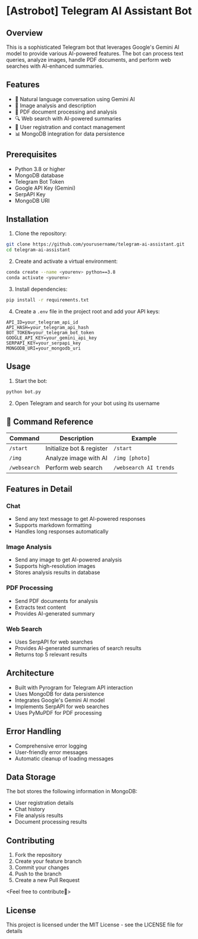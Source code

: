 # [Astrobot] Telegram AI Assistant Bot

## Overview
This is a sophisticated Telegram bot that leverages Google's Gemini AI model to provide various AI-powered features. The bot can process text queries, analyze images, handle PDF documents, and perform web searches with AI-enhanced summaries.

## Features
- 🤖 Natural language conversation using Gemini AI
- 📸 Image analysis and description
- 📄 PDF document processing and analysis
- 🔍 Web search with AI-powered summaries
- 👤 User registration and contact management
- 📊 MongoDB integration for data persistence

## Prerequisites
- Python 3.8 or higher
- MongoDB database
- Telegram Bot Token
- Google API Key (Gemini)
- SerpAPI Key
- MongoDB URI

## Installation

1. Clone the repository:
```bash
git clone https://github.com/yourusername/telegram-ai-assistant.git
cd telegram-ai-assistant
```

2. Create and activate a virtual environment:
```bash
conda create --name <yourenv> python==3.8
conda activate <yourenv>
```

3. Install dependencies:
```bash
pip install -r requirements.txt
```

4. Create a `.env` file in the project root and add your API keys:
```
API_ID=your_telegram_api_id
API_HASH=your_telegram_api_hash
BOT_TOKEN=your_telegram_bot_token
GOOGLE_API_KEY=your_gemini_api_key
SERPAPI_KEY=your_serpapi_key
MONGODB_URI=your_mongodb_uri
```

## Usage

1. Start the bot:
```bash
python bot.py
```

2. Open Telegram and search for your bot using its username


## 📖 Command Reference

| Command | Description | Example |
|---------|-------------|---------|
| `/start` | Initialize bot & register | `/start` |
| `/img` | Analyze image with AI | `/img [photo]` |
| `/websearch` | Perform web search | `/websearch AI trends` |



## Features in Detail

### Chat
- Send any text message to get AI-powered responses
- Supports markdown formatting
- Handles long responses automatically

### Image Analysis
- Send any image to get AI-powered analysis
- Supports high-resolution images
- Stores analysis results in database

### PDF Processing
- Send PDF documents for analysis
- Extracts text content
- Provides AI-generated summary

### Web Search
- Uses SerpAPI for web searches
- Provides AI-generated summaries of search results
- Returns top 5 relevant results

## Architecture
- Built with Pyrogram for Telegram API interaction
- Uses MongoDB for data persistence
- Integrates Google's Gemini AI model
- Implements SerpAPI for web searches
- Uses PyMuPDF for PDF processing

## Error Handling
- Comprehensive error logging
- User-friendly error messages
- Automatic cleanup of loading messages

## Data Storage
The bot stores the following information in MongoDB:
- User registration details
- Chat history
- File analysis results
- Document processing results

## Contributing
1. Fork the repository
2. Create your feature branch
3. Commit your changes
4. Push to the branch
5. Create a new Pull Request

<Feel free to contribute🤝>

## License

This project is licensed under the MIT License - see the LICENSE file for details
